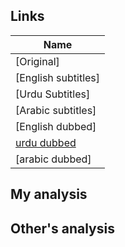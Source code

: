 ## Links
| Name  |
| ------------- |
|[Original] |
|[English subtitles] |
|[Urdu Subtitles] |
|[Arabic subtitles] |
|[English dubbed]| |
|[urdu dubbed](https://www.youtube.com/watch?v=togRdixxJUo&list=PLKYuNPuBpjE5z0aiSkXJpvvtFyXGl_ygI) |
|[arabic dubbed]| |

## My analysis


## Other's analysis